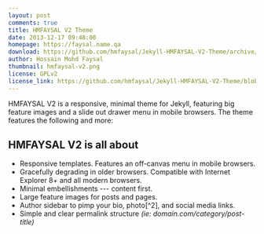 ```yaml
---
layout: post
comments: true
title: HMFAYSAL V2 Theme
date: 2013-12-17 09:48:00
homepage: https://faysal.name.qa
download: https://github.com/hmfaysal/Jekyll-HMFAYSAL-V2-Theme/archive/master.zip
author: Hossain Mohd Faysal
thumbnail: hmfaysal-v2.png
license: GPLv2
license_link: https://github.com/hmfaysal/Jekyll-HMFAYSAL-V2-Theme/blob/master/LICENSE
---
```


HMFAYSAL V2 is a responsive, minimal theme for Jekyll, featuring big feature images and a slide out drawer menu in mobile browsers.
The theme features the following and more:

## HMFAYSAL V2 is all about

* Responsive templates. Features an off-canvas menu in mobile browsers.
* Gracefully degrading in older browsers. Compatible with Internet Explorer 8+ and all modern browsers.
* Minimal embellishments --- content first.
* Large feature images for posts and pages.
* Author sidebar to pimp your bio, photo[^2], and social media links.
* Simple and clear permalink structure *(ie: domain.com/category/post-title)*
